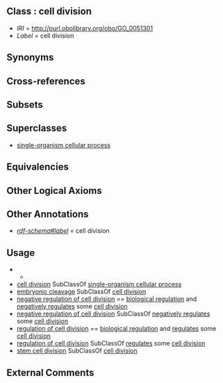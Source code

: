 
## Class : cell division

 * *IRI* = http://purl.obolibrary.org/obo/GO_0051301
 * *Label* = cell division

## Synonyms


## Cross-references


## Subsets


## Superclasses

 * [single-organism cellular process](../../GO/63/GO_0044763.md)

## Equivalencies


## Other Logical Axioms


## Other Annotations

 * *[rdf-schema#label](../../el/rdf-schema#label.md)* = cell division

## Usage

 * -
 * [cell division](../../GO/01/GO_0051301.md) SubClassOf [single-organism cellular process](../../GO/63/GO_0044763.md)
 * [embryonic cleavage](../../GO/16/GO_0040016.md) SubClassOf [cell division](../../GO/01/GO_0051301.md)
 * [negative regulation of cell division](../../GO/82/GO_0051782.md) == [biological regulation](../../GO/07/GO_0065007.md) and [negatively regulates](../../RO/12/RO_0002212.md) some [cell division](../../GO/01/GO_0051301.md)
 * [negative regulation of cell division](../../GO/82/GO_0051782.md) SubClassOf [negatively regulates](../../RO/12/RO_0002212.md) some [cell division](../../GO/01/GO_0051301.md)
 * [regulation of cell division](../../GO/02/GO_0051302.md) == [biological regulation](../../GO/07/GO_0065007.md) and [regulates](../../RO/11/RO_0002211.md) some [cell division](../../GO/01/GO_0051301.md)
 * [regulation of cell division](../../GO/02/GO_0051302.md) SubClassOf [regulates](../../RO/11/RO_0002211.md) some [cell division](../../GO/01/GO_0051301.md)
 * [stem cell division](../../GO/45/GO_0017145.md) SubClassOf [cell division](../../GO/01/GO_0051301.md)

## External Comments

